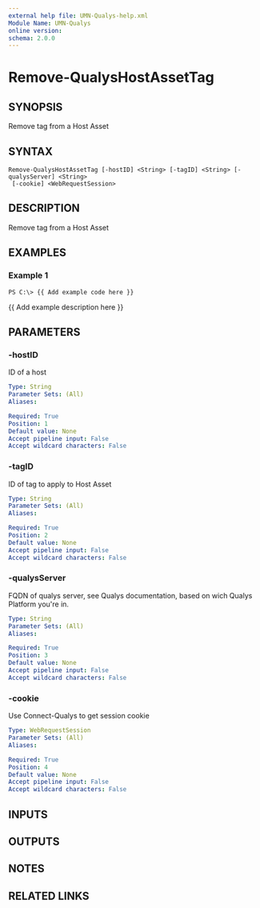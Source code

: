 ```yaml
---
external help file: UMN-Qualys-help.xml
Module Name: UMN-Qualys
online version: 
schema: 2.0.0
---
```


# Remove-QualysHostAssetTag

## SYNOPSIS
Remove tag from a Host Asset

## SYNTAX

```
Remove-QualysHostAssetTag [-hostID] <String> [-tagID] <String> [-qualysServer] <String>
 [-cookie] <WebRequestSession>
```

## DESCRIPTION
Remove tag from a Host Asset

## EXAMPLES

### Example 1
```
PS C:\> {{ Add example code here }}
```

{{ Add example description here }}

## PARAMETERS

### -hostID
ID of a host

```yaml
Type: String
Parameter Sets: (All)
Aliases: 

Required: True
Position: 1
Default value: None
Accept pipeline input: False
Accept wildcard characters: False
```

### -tagID
ID of tag to apply to Host Asset

```yaml
Type: String
Parameter Sets: (All)
Aliases: 

Required: True
Position: 2
Default value: None
Accept pipeline input: False
Accept wildcard characters: False
```

### -qualysServer
FQDN of qualys server, see Qualys documentation, based on wich Qualys Platform you're in.

```yaml
Type: String
Parameter Sets: (All)
Aliases: 

Required: True
Position: 3
Default value: None
Accept pipeline input: False
Accept wildcard characters: False
```

### -cookie
Use Connect-Qualys to get session cookie

```yaml
Type: WebRequestSession
Parameter Sets: (All)
Aliases: 

Required: True
Position: 4
Default value: None
Accept pipeline input: False
Accept wildcard characters: False
```

## INPUTS

## OUTPUTS

## NOTES

## RELATED LINKS

